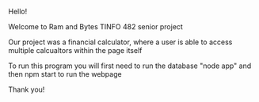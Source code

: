 Hello!

Welcome to Ram and Bytes TINFO 482 senior project

Our project was a financial calculator, where a user is able to access multiple calcualtors within the page itself

To run this program you will first need to run the database "node app" and then npm start to run the webpage

Thank you!
